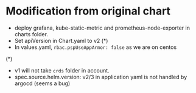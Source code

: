 # Modification from original chart

- deploy grafana, kube-static-metric and prometheus-node-exporter in charts folder.
- Set apiVersion in Chart.yaml to v2 (*)
- In values.yaml, `rbac.pspUseAppArmor: false` as we are on centos

(*)
- v1 will not take `crds` folder in account.
- spec.source.helm.version: v2/3 in application yaml is not handled by argocd (seems a bug)


